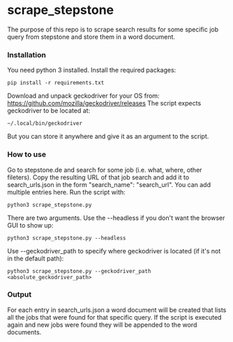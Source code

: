 # scrape_stepstone
The purpose of this repo is to scrape search results for some specific job query from stepstone and store them in a word document.

### Installation
You need python 3 installed. Install the required packages:
```
pip install -r requirements.txt
```
Download and unpack geckodriver for your OS from:
https://github.com/mozilla/geckodriver/releases
The script expects geckodriver to be located at:
```
~/.local/bin/geckodriver
```
 But you can store it anywhere and give it as an argument to the script.


### How to use
Go to stepstone.de and search for some job (i.e. what, where, other fileters). Copy the resulting URL of that job search and add it to search_urls.json in the form "search_name": "search_url". You can add multiple entries here.
Run the script with:
```
python3 scrape_stepstone.py
```
There are two arguments. Use the --headless if you don't want the browser GUI to show up:
```
python3 scrape_stepstone.py --headless
```
Use  --geckodriver_path to specify where geckodriver is located (if it's not in the default path):
```
python3 scrape_stepstone.py --geckodriver_path <absolute_geckodriver_path>
```
### Output
For each entry in search_urls.json a word document will be created that lists all the jobs that were found for that specific query. If the script is executed again and new jobs were found they will be appended to the word documents.
